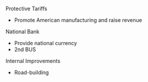 
Protective Tariffs
- Promote American manufacturing and raise revenue

National Bank
- Provide national currency
- 2nd BUS

Internal Improvements
- Road-building 


